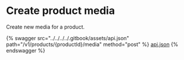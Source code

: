 # Create product media

Create new media for a product.

{% swagger src="../../../../.gitbook/assets/api.json" path="/v1/products/{productId}/media" method="post" %}
[api.json](../../../../.gitbook/assets/api.json)
{% endswagger %}
